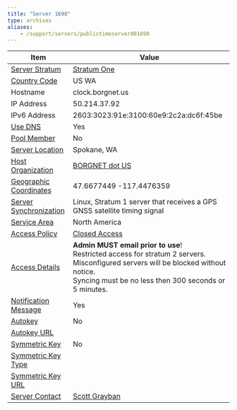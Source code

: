 ```yaml
---
title: "Server 1698"
type: archives
aliases:
    - /support/servers/publictimeserver001698
---
```


| Item | Value |
| ----- | ----- |
| [Server Stratum](/support/servers/serverstratum) | [Stratum One](/support/servers/stratumonetimeservers) |
| [Country Code](/support/servers/countrycode) | US WA |
| Hostname |  clock.borgnet.us |
| IP Address |  50.214.37.92 |
| IPv6 Address |  2603:3023:91e:3100:60e9:2c2a:dc6f:45be |
| [Use DNS](/support/servers/usedns) | Yes |
| [Pool Member](/support/servers/poolmember) | No |
| [Server Location](/support/servers/serverlocation) |  Spokane, WA  |
| [Host Organization](/support/servers/hostorganization) | [BORGNET dot US](http://clock.borgnet.us/)|
| [ Geographic Coordinates](/support/servers/geographiccoordinates) |  47.6677449 -117.4476359 |
| [Server Synchronization](/support/servers/serversynchronization) |  Linux, Stratum 1 server that receives a GPS GNSS satellite timing signal  |
| [Service Area](/support/servers/servicearea) | North America |
| [Access Policy](/support/servers/accesspolicy) | [Closed Access](/support/servers/closedaccess) |
| [Access Details](/support/servers/accessdetails) | **Admin MUST email prior to use**!<br> Restricted access for stratum 2 servers.<br> Misconfigured servers will be blocked without notice.<br>  Syncing must be no less then 300 seconds or 5 minutes.  |
| [Notification Message](/support/servers/notificationmessage) | Yes |
| [Autokey](/support/servers/autokey) | No |
| [Autokey URL](/support/servers/autokeyurl) | |
| [Symmetric Key](/support/servers/symmetrickey) | No |
| [Symmetric Key Type](/support/servers/symmetrickeytype) | |
| [Symmetric Key URL](/support/servers/symmetrickeyurl) | |
| [Server Contact](/support/servers/servercontact) | [Scott Grayban](mailto:sgrayban@gmail.com) |